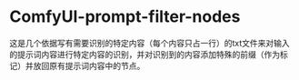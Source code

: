 # ComfyUI-prompt-filter-nodes
这是几个依据写有需要识别的特定内容（每个内容只占一行）的txt文件来对输入的提示词内容进行特定内容的识别，并对识别到的内容添加特殊的前缀（作为标记）并放回原有提示词内容中的节点。

